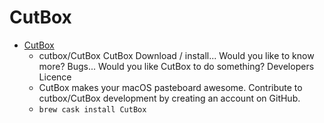 # CutBox
- [CutBox](https://github.com/cutbox/CutBox)
  -  cutbox/CutBox CutBox Download / install... Would you like to know more? Bugs... Would you like CutBox to do something? Developers Licence
  - CutBox makes your macOS pasteboard awesome. Contribute to cutbox/CutBox development by creating an account on GitHub.
  - `brew cask install CutBox`
